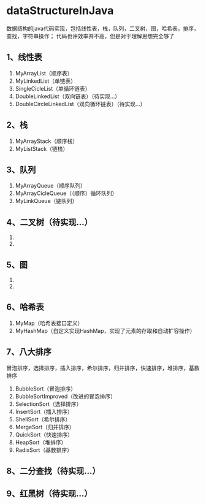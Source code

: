 # dataStructureInJava

数据结构的java代码实现，包括线性表，栈，队列，二叉树，图，哈希表，排序，查找，字符串操作；
代码也许效率并不高，但是对于理解思想完全够了

## 1、线性表
1. MyArrayList（顺序表）
2. MyLinkedList（单链表）
3. SingleCicleList（单循环链表）
4. DoubleLinkedList（双向链表）（待实现...）
5. DoubleCircleLinkedList（双向循环链表）（待实现...）

## 2、栈
1. MyArrayStack（顺序栈）
2. MyListStack（链栈）

## 3、队列
1. MyArrayQueue（顺序队列）
2. MyArrayCicleQueue（（顺序）循环队列）
3. MyLinkQueue（链队列）

## 4、二叉树（待实现...）
1. 

2. 


## 5、图
1. 

2. 

## 6、哈希表
1. MyMap（哈希表接口定义）
2. MyHashMap（自定义实现HashMap，实现了元素的存取和自动扩容操作）


## 7、八大排序
冒泡排序，选择排序，插入排序，希尔排序，归并排序，快速排序，堆排序，基数排序
1. BubbleSort（冒泡排序）
2. BubbleSortImproved（改进的冒泡排序）
3. SelectionSort（选择排序）
4. InsertSort（插入排序）
5. ShellSort（希尔排序）
6. MergeSort（归并排序）
7. QuickSort（快速排序）
8. HeapSort（堆排序）
9. RadixSort（基数排序）


## 8、二分查找（待实现...）


## 9、红黑树（待实现...）


